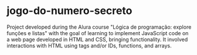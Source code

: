 # jogo-do-numero-secreto
Project developed during the Alura course "Lógica de programação: explore funções e listas" with the goal of learning to implement JavaScript code on a web page developed in HTML and CSS, bringing functionality. It involved interactions with HTML using tags and/or IDs, functions, and arrays.
